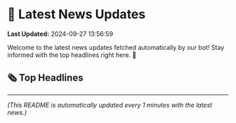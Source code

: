 # 📰 Latest News Updates
**Last Updated:** 2024-09-27 13:56:59

Welcome to the latest news updates fetched automatically by our bot! Stay informed with the top headlines right here. 🚀

## 🗞️ Top Headlines

---
*(This README is automatically updated every 1 minutes with the latest news.)*
